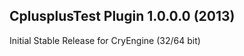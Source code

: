CplusplusTest Plugin 1.0.0.0 (2013)
---------------------------
Initial Stable Release for CryEngine (32/64 bit)
